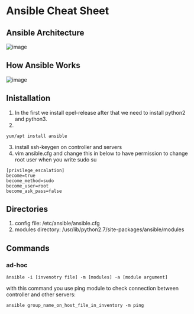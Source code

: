 # Ansible Cheat Sheet
## Ansible Architecture
![image](https://github.com/imansadegh/Ansible/assets/36385769/9fedc4b4-a632-4099-9e2d-3a7d27e12ddc)

## How Ansible Works
![image](https://github.com/imansadegh/Ansible/assets/36385769/31435410-60b0-41e2-b54a-7c0e88fec86a)

## Inistallation
1. In the first we install epel-release after that we need to install python2 and python3.<br>
2. 
```
yum/apt install ansible
```
3. install ssh-keygen on controller and servers<br>
4. vim ansible.cfg and change this in below to have permission to change root user when you write sudo su<br>

```
[privilege_escalation]
become=true
become_method=sudo
become_user=root
become_ask_pass=false
```

## Directories
1. config file: /etc/ansible/ansible.cfg<br>
2. modules directory: /usr/lib/python2.7/site-packages/ansible/modules<br>
 
## Commands
### ad-hoc
```ànsible -i [invenotry file] -m [modules] -a [module argument]```<br>

with this command you use ping module to check connection between controller and other servers:<br>

```
ansible group_name_on_host_file_in_inventory -m ping 
```

